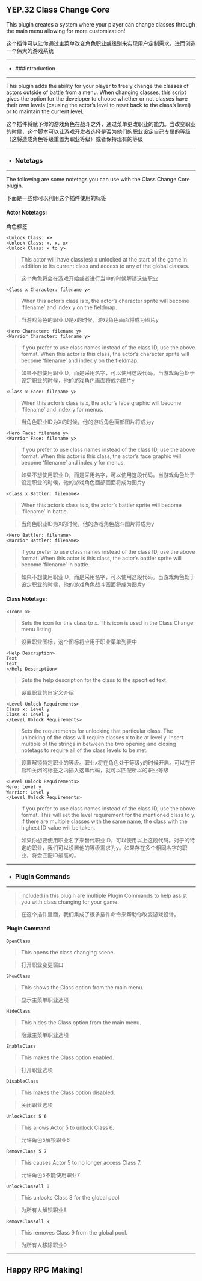 ## YEP.32 Class Change Core
This plugin creates a system where your player can change classes through the main menu allowing for more customization!

这个插件可以让你通过主菜单改变角色职业或级别来实现用户定制需求，进而创造一个伟大的游戏系统

***
- ###Introduction
***

This plugin adds the ability for your player to freely change the classes of actors outside of battle from a menu. When changing classes, this script gives the option for the developer to choose whether or not classes have their own levels (causing the actor’s level to reset back to the class’s level) or to maintain the current level.

这个插件将赋予你的游戏角色在战斗之外，通过菜单更改职业的能力。当改变职业的时候，这个脚本可以让游戏开发者选择是否为他们的职业设定自己专属的等级（这将造成角色等级重置为职业等级）或者保持现有的等级

***
- ### Notetags
***

The following are some notetags you can use with the Class Change Core plugin.

下面是一些你可以利用这个插件使用的标签

#### Actor Notetags:

角色标签

	<Unlock Class: x>
	<Unlock Class: x, x, x>
	<Unlock Class: x to y>
	
> This actor will have class(es) x unlocked at the start of the game in addition to its current class and access to any of the global classes.

> 这个角色将会在游戏开始或者进行当中的时候解锁这些职业

	<Class x Character: filename y>
	
> When this actor’s class is x, the actor’s character sprite will become ‘filename’ and index y on the fieldmap.

> 当游戏角色的职业ID是x的时候，游戏角色画面将成为图片y

	<Hero Character: filename y>
	<Warrior Character: filename y>
	
> If you prefer to use class names instead of the class ID, use the above format. When this actor is this class, the actor’s character sprite will become ‘filename’ and index y on the fieldmap.  

> 如果不想使用职业ID，而是采用名字，可以使用这段代码。当游戏角色处于设定职业的时候，他的游戏角色画面将成为图片y

	<Class x Face: filename y>
	
> When this actor’s class is x, the actor’s face graphic will become ‘filename’ and index y for menus.

> 当角色职业ID为X的时候，他的游戏角色面部图片将成为y

	<Hero Face: filename y>
	<Warrior Face: filename y>
	
> If you prefer to use class names instead of the class ID, use the above format. When this actor is this class, the actor’s face graphic will become ‘filename’ and index y for menus.

> 如果不想使用职业ID，而是采用名字，可以使用这段代码。当游戏角色处于设定职业的时候，他的游戏角色面部画面将成为图片y

	<Class x Battler: filename>

> When this actor’s class is x, the actor’s battler sprite will become ‘filename’ in battle.

> 当角色职业ID为X的时候，他的游戏角色战斗图片将成为y

	<Hero Battler: filename>
	<Warrior Battler: filename>
	
> If you prefer to use class names instead of the class ID, use the above format. When this actor is this class, the actor’s battler sprite will become ‘filename’ in battle.

> 如果不想使用职业ID，而是采用名字，可以使用这段代码。当游戏角色处于设定职业的时候，他的游戏角色战斗画面将成为图片y

#### Class Notetags: 

	<Icon: x>
	
> Sets the icon for this class to x. This icon is used in the Class Change menu listing.

> 设置职业图标，这个图标将应用于职业菜单列表中

	<Help Description>
	Text
	Text
	</Help Description>
	
> Sets the help description for the class to the specified text.

> 设置职业的自定义介绍

	<Level Unlock Requirements>
	Class x: Level y
	Class x: Level y
	</Level Unlock Requirements>

> Sets the requirements for unlocking that particular class. The unlocking of the class will require classes x to be at level y. Insert multiple of the strings in between the two opening and closing notetags to require all of the class levels to be met.

> 设置解锁特定职业的等级。职业x将在角色处于等级y的时候开启。可以在开启和关闭的标签之内插入这串代码，就可以匹配所以的职业等级


	<Level Unlock Requirements>
	Hero: Level y
	Warrior: Level y
	</Level Unlock Requirements>
	
> If you prefer to use class names instead of the class ID, use the above format. This will set the level requirement for the mentioned class to y. If there are multiple classes with the same name, the class with the highest ID value will be taken.

> 如果你想要使用职业名字来替代职业ID，可以使用以上这段代码。对于的特定的职业，我们可以设置他的等级需求为y。如果存在多个相同名字的职业，将会匹配ID最高的。

***
- ### Plugin Commands
***

> Included in this plugin are multiple Plugin Commands to help assist you with class changing for your game.

> 在这个插件里面，我们集成了很多插件命令来帮助你改变游戏设计。

#### Plugin Command
	
	OpenClass
	
> This opens the class changing scene.

> 打开职业变更窗口

	ShowClass
	
> This shows the Class option from the main menu.

> 显示主菜单职业选项

	HideClass
	
> This hides the Class option from the main menu.

> 隐藏主菜单职业选项

	EnableClass
	
> This makes the Class option enabled.

> 打开职业选项

	DisableClass
	
> This makes the Class option disabled.

> 关闭职业选项

	UnlockClass 5 6
	
> This allows Actor 5 to unlock Class 6.

> 允许角色5解锁职业6

	RemoveClass 5 7
	
> This causes Actor 5 to no longer access Class 7.

> 允许角色5不能使用职业7

	UnlockClassAll 8
	
> This unlocks Class 8 for the global pool.

> 为所有人解锁职业8

	RemoveClassAll 9
	
> This removes Class 9 from the global pool.

> 为所有人移除职业9

***

## Happy RPG Making!

